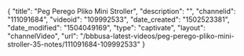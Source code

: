 {
    "title": "Peg Perego Pliko Mini Stroller",
    "description": "",
    "channelid": "111091684",
    "videoid": "109992533",
    "date_created": "1502523381",
    "date_modified": "1504049169",
    "type": "captivate",
    "layout": "channelVideo",
    "url": "\/bbbusa-latest-videos\/peg-perego-pliko-mini-stroller-35-notes\/111091684-109992533"
}